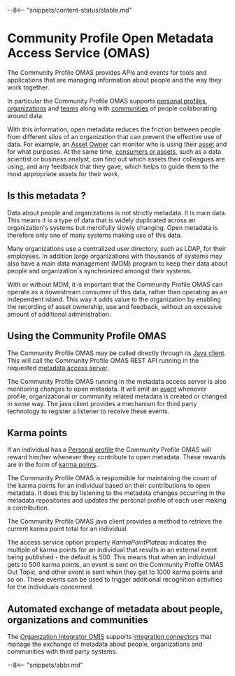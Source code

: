 <!-- SPDX-License-Identifier: CC-BY-4.0 -->
<!-- Copyright Contributors to the Egeria project. -->

--8<-- "snippets/content-status/stable.md"

# Community Profile Open Metadata Access Service (OMAS)

The Community Profile OMAS provides APIs and events for tools and applications that are managing information about people and the way they work together.

In particular the Community Profile OMAS supports [personal profiles](/concepts/personal-profile), [organizations](/concepts/organization) and [teams](/concepts/organizations/#teams) along with  [communities](/concepts/community) of people collaborating around data.

With this information, open metadata reduces the friction between people from different silos of an organization that can prevent the effective use of data. For example, an [Asset Owner](/concepts/person-role/#asset-owner) can monitor who is using their [asset](/concepts/asset) and for what purposes.   At the same time, [consumers or assets](/concepts/person-role/#asset-consumer), such as a data scientist or business analyst, can find out which assets their colleagues are using, and any feedback that they gave, which helps to guide them to the most appropriate assets for their work.

## Is this metadata ?

Data about people and organizations is not strictly metadata.  It is main data.  This means it is a type of data that is widely duplicated across an organization's systems but mercifully slowly changing.  Open metadata is therefore only one of many systems making use of this data.

Many organizations use a centralized user directory, such as LDAP, for their employees. In addition large organizations with thousands of systems may also have a main data management (MDM) program to keep their data about people and organization's synchronized amongst their systems.

With or without MDM, it is important that the Community Profile OMAS can operate as a downstream consumer of this data, rather than operating as an independent island. This way it adds value to the organization by enabling the recording of asset ownership, use and feedback, without an excessive amount of additional administration.

## Using the Community Profile OMAS

The Community Profile OMAS may be called directly through its [Java client](/guides/developer/java-clients/community-profile).  This will call the Community Profile OMAS REST API running in the requested [metadata access server](/concepts/metadata-access-server).

The Community Profile OMAS running in the metadata access server is also monitoring changes to open metadata. It will emit an [event](/concepts/out-topic) whenever profile, organizational or community related metadata is created or changed in some way.  The java client provides a mechanism for third party technology to register a listener to receive these events.


## Karma points 

If an individual has a
[Personal profile](/concepts/personal-profile)
the Community Profile OMAS will reward him/her whenever
they contribute to open metadata.
These rewards are in the form of
[karma points](/concepts/karma-point).

The Community Profile OMAS is responsible for maintaining the count of the karma points for an individual based on their contributions to open metadata.  It does this by listening to the metadata changes occurring in the metadata repositories and updates the personal profile of each user making a contribution.

The Community Profile OMAS java client provides a method to retrieve the current karma point total for an individual.

The access service option property *KarmaPointPlateau* indicates the multiple of karma points for an individual that results in an external event being published - the default is 500.  This means that when an individual gets to 500 karma points, an event is sent on the Community Profile OMAS Out Topic, and other event is sent when they get to 1000 karma points and so on. These events can be used to trigger additional recognition activities for the individuals concerned.

## Automated exchange of metadata about people, organizations and communities

The [Organization Integrator OMIS](/services/omis/organization-integrator/overview) supports [integration connectors](/concepts/integration-connector) that manage the exchange of metadata about people, organizations and communities with third party systems.




--8<-- "snippets/abbr.md"
